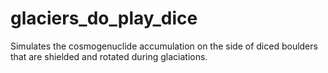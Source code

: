 # glaciers_do_play_dice
Simulates the cosmogenuclide accumulation on the side of diced boulders that are shielded and rotated during glaciations.

<!---
https://en.wiktionary.org/wiki/God_does_not_play_dice_with_the_universe
--->
